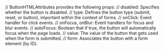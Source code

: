 // ButtonHTMLAttributes provides the following props:
// disabled: Specifies whether the button is disabled.
// type: Defines the button type (submit, reset, or button), important within the context of forms.
// onClick: Event handler for click events.
// onFocus, onBlur: Event handlers for focus and blur events.
// autoFocus: Boolean that if true, the button will automatically focus when the page loads.
// value: The value of the button that gets used when the form is submitted.
// form: Associates the button with a form element (by ID).
